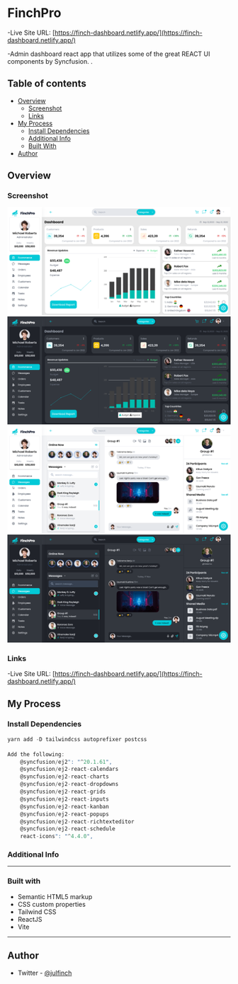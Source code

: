 # FinchPro
  -Live Site URL: [https://finch-dashboard.netlify.app/](https://finch-dashboard.netlify.app/)

  -Admin dashboard react app that utilizes some of the great REACT UI components by Syncfusion. .
  
## Table of contents

- [Overview](#overview)
  - [Screenshot](#screenshot)
  - [Links](#links)
- [My Process](#process)
  - [Install Dependencies](#dependencies)
  - [Additional Info](#additional-info)
  - [Built With](#built-with)
- [Author](#author)

## Overview

### Screenshot

![](./_readme_img/FinchPro-1-1.png)
![](./_readme_img/FinchPro-1-2.png)
![](./_readme_img/FinchPro-2-1.png)
![](./_readme_img/FinchPro-2-2.png)

### Links

  -Live Site URL: [https://finch-dashboard.netlify.app/](https://finch-dashboard.netlify.app/)

## My Process

### Install Dependencies

```js
yarn add -D tailwindcss autoprefixer postcss

Add the following:
	@syncfusion/ej2": "^20.1.61",
    @syncfusion/ej2-react-calendars
    @syncfusion/ej2-react-charts
    @syncfusion/ej2-react-dropdowns
    @syncfusion/ej2-react-grids
    @syncfusion/ej2-react-inputs
    @syncfusion/ej2-react-kanban
    @syncfusion/ej2-react-popups
    @syncfusion/ej2-react-richtexteditor
    @syncfusion/ej2-react-schedule
    react-icons": "^4.4.0",
```

### Additional Info
---

### Built with

- Semantic HTML5 markup
- CSS custom properties
- Tailwind CSS
- ReactJS
- Vite

---
 
## Author

- Twitter - [@julfinch](https://www.twitter.com/julfinch)
